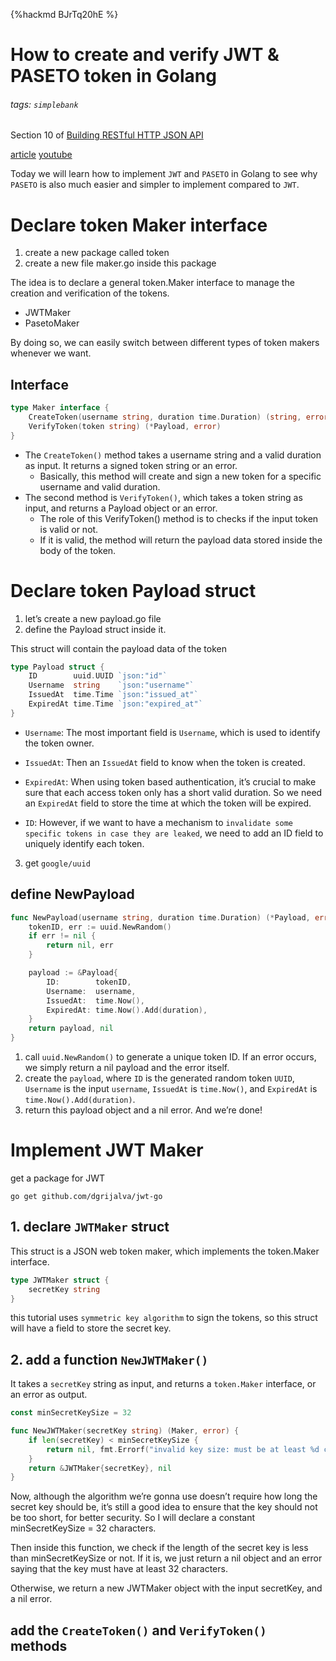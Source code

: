 {%hackmd BJrTq20hE %}
# How to create and verify JWT & PASETO token in Golang
###### tags: `simplebank`

Section 10 of [Building RESTful HTTP JSON API](/Ts3fNR-oTPCvC2mnrWDHyQ)

[article](https://dev.to/techschoolguru/how-to-create-and-verify-jwt-paseto-token-in-golang-1l5j)
[youtube](https://www.youtube.com/watch?v=mJ8b5GcvoxQ&list=PLy_6D98if3ULEtXtNSY_2qN21VCKgoQAE&index=20)

Today we will learn how to implement `JWT` and `PASETO` in Golang to see why `PASETO` is also much easier and simpler to implement compared to `JWT`.

# Declare token Maker interface
1. create a new package called token
2. create a new file maker.go inside this package

The idea is to declare a general token.Maker interface to manage the creation and verification of the tokens.
- JWTMaker
- PasetoMaker

By doing so, we can easily switch between different types of token makers whenever we want.

## Interface
```go
type Maker interface {
    CreateToken(username string, duration time.Duration) (string, error)
    VerifyToken(token string) (*Payload, error)
}
```
- The `CreateToken()` method takes a username string and a valid duration as input. It returns a signed token string or an error.
    - Basically, this method will create and sign a new token for a specific username and valid duration.
- The second method is `VerifyToken()`, which takes a token string as input, and returns a Payload object or an error.
    - The role of this VerifyToken() method is to checks if the input token is valid or not. 
    - If it is valid, the method will return the payload data stored inside the body of the token.


# Declare token Payload struct
1. let’s create a new payload.go file
2. define the Payload struct inside it.

This struct will contain the payload data of the token

```go
type Payload struct {
    ID        uuid.UUID `json:"id"`
    Username  string    `json:"username"`
    IssuedAt  time.Time `json:"issued_at"`
    ExpiredAt time.Time `json:"expired_at"`
}
```

- `Username`: The most important field is `Username`, which is used to identify the token owner.
- `IssuedAt`: Then an `IssuedAt` field to know when the token is created.
- `ExpiredAt`: When using token based authentication, it’s crucial to make sure that each access token only has a short valid duration. So we need an `ExpiredAt` field to store the time at which the token will be expired.

- `ID`: However, if we want to have a mechanism to `invalidate some specific tokens in case they are leaked`, we need to add an ID field to uniquely identify each token.

3. get `google/uuid`

## define NewPayload
```go
func NewPayload(username string, duration time.Duration) (*Payload, error) {
    tokenID, err := uuid.NewRandom()
    if err != nil {
        return nil, err
    }

    payload := &Payload{
        ID:        tokenID,
        Username:  username,
        IssuedAt:  time.Now(),
        ExpiredAt: time.Now().Add(duration),
    }
    return payload, nil
}
```

1. call `uuid.NewRandom()` to generate a unique token ID. If an error occurs, we simply return a nil payload and the error itself.
2. create the `payload`, where `ID` is the generated random token `UUID`, `Username` is the input `username`, `IssuedAt` is `time.Now()`, and `ExpiredAt` is `time.Now().Add(duration)`.
3. return this payload object and a nil error. And we’re done!

# Implement JWT Maker
get a package for JWT
```
go get github.com/dgrijalva/jwt-go
```
## 1. declare `JWTMaker` struct
This struct is a JSON web token maker, which implements the token.Maker interface.

```go
type JWTMaker struct {
    secretKey string
}
```

this tutorial uses `symmetric key algorithm` to sign the tokens, so this struct will have a field to store the secret key.

## 2. add a function `NewJWTMaker()`
It takes a `secretKey` string as input, and returns a `token.Maker` interface, or an error as output.

```go
const minSecretKeySize = 32

func NewJWTMaker(secretKey string) (Maker, error) {
    if len(secretKey) < minSecretKeySize {
        return nil, fmt.Errorf("invalid key size: must be at least %d characters", minSecretKeySize)
    }
    return &JWTMaker{secretKey}, nil
}

```
Now, although the algorithm we’re gonna use doesn’t require how long the secret key should be, it’s still a good idea to ensure that the key should not be too short, for better security. So I will declare a constant minSecretKeySize = 32 characters.


Then inside this function, we check if the length of the secret key is less than minSecretKeySize or not. If it is, we just return a nil object and an error saying that the key must have at least 32 characters.

Otherwise, we return a new JWTMaker object with the input secretKey, and a nil error.

## add the `CreateToken()` and `VerifyToken()` methods